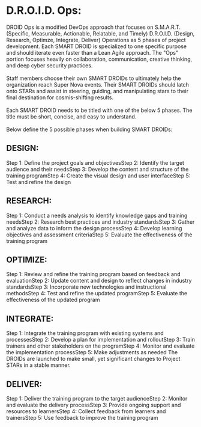 # D.R.O.I.D. Ops:
DROID Ops is a modified DevOps approach that focuses on S.M.A.R.T. (Specific, Measurable, Actionable, Relatable, and Timely) D.R.O.I.D. (Design, Research, Optimze, Integrate, Deliver) Operations as 5 phases of project development. Each SMART DROID is specialized to one specific purpose and should iterate even faster than a Lean Agile approach. The "Ops" portion focuses heavily on collaboration, communication, creative thinking, and deep cyber security practices.
<br><br>
Staff members choose their own SMART DROIDs to ultimately help the organization reach Super Nova events. Their SMART DROIDs should latch onto STARs and assist in steering, guiding, and manipulating stars to their final destination for cosmis-shifting results.
<br><br>
Each SMART DROID needs to be titled with one of the below 5 phases.  The title must be short, concise, and easy to understand.
<br><br>
Below define the 5 possible phases when building SMART DROIDs:

## DESIGN:
Step 1: Define the project goals and objectivesStep 2: Identify the target audience and their needsStep 3: Develop the content and structure of the training programStep 4: Create the visual design and user interfaceStep 5: Test and refine the design

## RESEARCH:
Step 1: Conduct a needs analysis to identify knowledge gaps and training needsStep 2: Research best practices and industry standardsStep 3: Gather and analyze data to inform the design processStep 4: Develop learning objectives and assessment criteriaStep 5: Evaluate the effectiveness of the training program

## OPTIMIZE:
Step 1: Review and refine the training program based on feedback and evaluationStep 2: Update content and design to reflect changes in industry standardsStep 3: Incorporate new technologies and instructional methodsStep 4: Test and refine the updated programStep 5: Evaluate the effectiveness of the updated program

## INTEGRATE:
Step 1: Integrate the training program with existing systems and processesStep 2: Develop a plan for implementation and rolloutStep 3: Train trainers and other stakeholders on the programStep 4: Monitor and evaluate the implementation processStep 5: Make adjustments as needed
The DROIDs are launched to make small, yet significant changes to Project STARs in a stable manner. 

## DELIVER:
Step 1: Deliver the training program to the target audienceStep 2: Monitor and evaluate the delivery processStep 3: Provide ongoing support and resources to learnersStep 4: Collect feedback from learners and trainersStep 5: Use feedback to improve the training program